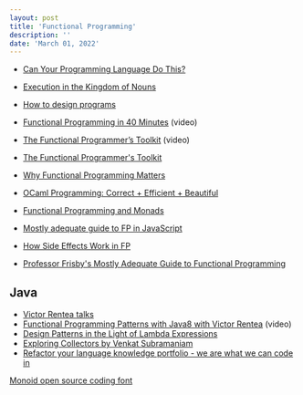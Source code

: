 ```yaml
---
layout: post
title: 'Functional Programming'
description: ''
date: 'March 01, 2022'
---
```


- [Can Your Programming Language Do This?](https://www.joelonsoftware.com/2006/08/01/can-your-programming-language-do-this/)
- [Execution in the Kingdom of Nouns](http://steve-yegge.blogspot.com/2006/03/execution-in-kingdom-of-nouns.html)

- [How to design programs](http://htdp.org/)

- [Functional Programming in 40 Minutes](https://youtu.be/0if71HOyVjY) (video)
- [The Functional Programmer’s Toolkit](https://youtu.be/Nrp_LZ-XGsY) (video)
- [The Functional Programmer's Toolkit](https://fsharpforfunandprofit.com/fptoolkit/)

- [Why Functional Programming Matters](https://www.cs.kent.ac.uk/people/staff/dat/miranda/whyfp90.pdf)

- [OCaml Programming: Correct + Efficient + Beautiful](https://cs3110.github.io/textbook/cover.html)
- [Functional Programming and Monads](https://github.com/getify/monio/blob/master/MONADS.md)
- [Mostly adequate guide to FP in JavaScript](https://github.com/MostlyAdequate/mostly-adequate-guide)

- [How Side Effects Work in FP](https://chadnauseam.com/coding/random/how-side-effects-work-in-fp/)
- [Professor Frisby's Mostly Adequate Guide to Functional Programming](https://mostly-adequate.gitbook.io/mostly-adequate-guide/)

## Java
- [Victor Rentea talks](https://victorrentea.ro/#talks)
- [Functional Programming Patterns with Java8 with Victor Rentea](https://youtu.be/F02LKnWJWF4) (video)
- [Design Patterns in the Light of Lambda Expressions](https://youtu.be/WN9kgdSVhDo)
- [Exploring Collectors by Venkat Subramaniam](https://youtu.be/pGroX3gmeP8)
- [Refactor your language knowledge portfolio - we are what we can code in](https://youtu.be/zajUPJI19ZQ)


[Monoid open source coding font](https://larsenwork.com/monoid/)
